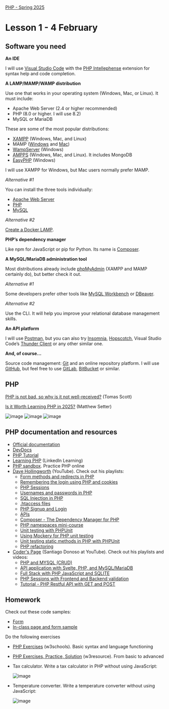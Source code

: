 [PHP - Spring 2025](https://github.com/arturomorarioja-kea/WD_PHP_F25/blob/main/README.md)

# Lesson 1 - 4 February

## Software you need
**An IDE**

I will use [Visual Studio Code](https://code.visualstudio.com/) with the [PHP Intellephense](https://intelephense.com/) extension for syntax help and code completion.

**A LAMP/MAMP/WAMP distribution**

Use one that works in your operating system (Windows, Mac, or Linux). It must include:
- Apache Web Server (2.4 or higher recommended)
- PHP (8.0 or higher. I will use 8.2)
- MySQL or MariaDB

These are some of the most popular distributions:
- [XAMPP](https://www.apachefriends.org/) (Windows, Mac, and Linux)
- MAMP ([Windows](https://www.mamp.info/en/windows/) and [Mac](https://www.mamp.info/en/mac/))
- [WampServer](https://www.wampserver.com/en/) (Windows)
- [AMPPS](https://ampps.com/) (Windows, Mac, and Linux). It includes MongoDB
- [EasyPHP](https://www.easyphp.org/index.php) (Windows)

I will use XAMPP for Windows, but Mac users normally prefer MAMP. 

*Alternative #1*

You can install the three tools individually:
- [Apache Web Server](https://httpd.apache.org/download.cgi)
- [PHP](https://www.php.net/downloads.php)
- [MySQL](https://www.mysql.com/downloads/)

*Alternative #2*

[Create a Docker LAMP](https://quileswest.medium.com/creating-a-docker-lamp-linux-apache-php-mysql-stack-111ad3fb9d56).

**PHP’s dependency manager**

Like npm for JavaScript or pip for Python. Its name is [Composer](https://getcomposer.org/).

**A MySQL/MariaDB administration tool**

Most distributions already include [phpMyAdmin](https://www.phpmyadmin.net/) (XAMPP and MAMP certainly do), but better check it out.

*Alternative #1*

Some developers prefer other tools like [MySQL Workbench](https://www.mysql.com/products/workbench/) or [DBeaver](https://dbeaver.io/).

*Alternative #2*

Use the CLI. It will help you improve your relational database management skills.

**An API platform**

I will use [Postman](https://www.postman.com/), but you can also try [Insomnia](https://insomnia.rest/), [Hopscotch](https://hoppscotch.io/), Visual Studio Code’s [Thunder Client](https://www.thunderclient.com/) or any other similar one.

**And, of course…**

Source code management: [Git](https://git-scm.com/) and an online repository platform. I will use [GitHub](https://github.com/), but feel free to use [GitLab](https://about.gitlab.com/), [BitBucket](https://bitbucket.org/product/) or similar.

## PHP
[PHP is not bad, so why is it not well-received?](https://dev.to/tomastomas/php-is-not-bad-so-why-is-it-not-well-received-293f) (Tomas Scott)

[Is it Worth Learning PHP in 2025?](https://matthewsetter.com/worth-learning-php-in-2025/) (Matthew Setter)

![image](https://github.com/user-attachments/assets/69798b71-776a-456d-aa1f-c5de76c9c39f)
![image](https://github.com/user-attachments/assets/cc19ff7c-07aa-4db8-aefd-8ad4682ce9fc)
![image](https://github.com/user-attachments/assets/9ac5886a-d25f-4008-89c4-2ad16d642761)

## PHP documentation and resources
- [Official documentation](https://www.php.net/docs.php)
- [DevDocs](https://devdocs.io/php/)
- [PHP Tutorial](https://www.phptutorial.net/)
- [Learning PHP](https://www.linkedin.com/learning/learning-php-4) (LinkedIn Learning)
- [PHP sandbox](https://onlinephp.io/). Practice PHP online
- [Dave Hollingworth](https://www.youtube.com/@dave-hollingworth) (YouTube). Check out his playlists:
  - [Form methods and redirects in PHP](https://www.youtube.com/watch?v=OwmKRznMaO0&list=PLFbnPuoQkKse76mGLlO0kquZxK0ZDtgur)
  - [Remembering the login using PHP and cookies](https://www.youtube.com/watch?v=USa2hyN8o08&list=PLFbnPuoQkKsfiXW0DzFkSP_G_yn6FxX2R)
  - [PHP Sessions](https://www.youtube.com/watch?v=DgeOavl-jWs&list=PLFbnPuoQkKsdZlbASVzsfEFBlwq5yKd0T)
  - [Usernames and passwords in PHP](https://www.youtube.com/watch?v=AI9HeBPCZPc&list=PLFbnPuoQkKse9tCEnzASUPLqv43xn1oTf)
  - [SQL Injection in PHP](https://www.youtube.com/watch?v=R6Kgda_Vj6A&list=PLFbnPuoQkKscEaEk6fcfkmMSmIfk5Ad8B)
  - [.htaccess files](https://www.youtube.com/watch?v=0Vz2cUHBDPA&list=PLFbnPuoQkKscpCXhdjHtOo30P0Zh9xyPw)
  - [PHP Signup and Login](https://www.youtube.com/watch?v=5L9UhOnuos0&list=PLFbnPuoQkKsecy8YatFtdcQ2epiakgbrd)
  - [APIs](https://www.youtube.com/watch?v=pXLSYqvmYm0&list=PLFbnPuoQkKsdvZW_zLex4O0tHa_NSKnbI)
  - [Composer - The Dependency Manager for PHP](https://www.youtube.com/watch?v=E8omrqGJWSw&list=PLFbnPuoQkKsenHCSgJMvEPAebXHVqQIWL)
  - [PHP namespaces mini-course](https://www.youtube.com/watch?v=lNaWD7kRBC8&list=PLFbnPuoQkKscQ4dD0jLXPReGlL4Iv3lnC)
  - [Unit testing with PHPUnit](https://www.youtube.com/watch?v=NSkBAuRFtCY&list=PLFbnPuoQkKse0IoTKG8MZmjeu98DULDCe)
  - [Using Mockery for PHP unit testing](https://www.youtube.com/watch?v=WCSzUyOPhuw&list=PLFbnPuoQkKsdNgBl1Om5B5AgF8GlGIpeL)
  - [Unit testing static methods in PHP with PHPUnit](https://www.youtube.com/watch?v=Q1AFYPQkOxQ&list=PLFbnPuoQkKscBppO4EGTNI5BsRJOmg2ap)
  - [PHP refactoring](https://www.youtube.com/watch?v=xQRMHGy4xCM&list=PLFbnPuoQkKsdsWTPje08r76nMbvLLmDZb)
- [Coder's Page](https://www.youtube.com/@CodersPage) (Santiago Donoso at YouTube). Check out his playlists and videos:
  - [PHP and MYSQL (CRUD)](https://www.youtube.com/watch?v=PFXdhYojopY&list=PLh7PNLbTepP_PxpoPlQ913nAw_V7S7Mig)
  - [API application with Svelte, PHP, and MySQL/MariaDB](https://www.youtube.com/watch?v=KwcggzLLclo&list=PLh7PNLbTepP94NqlzNvEQGUlxu8dZXN8U)
  - [Full Stack with PHP JavaScript and SQLITE](https://www.youtube.com/watch?v=_OgwBBqqdWQ&list=PLh7PNLbTepP8CEXzkbQjOm0HLibI5g2T8)
  - [PHP Sessions with Frontend and Backend validation](https://www.youtube.com/watch?v=l1APsPMjGQA)
  - [Tutorial - PHP Restful API with GET and POST](https://www.youtube.com/watch?v=pKgiTYDOsoc)

## Homework
Check out these code samples:
- [Form](https://github.com/arturomorarioja/php_form)
- [In-class page and form sample](https://github.com/arturomorarioja/php2025_class_sample)

Do the following exercises
- [PHP Exercises](https://www.w3schools.com/php/php_exercises.asp) (w3schools). Basic syntax and language functioning
- [PHP Exercises, Practice, Solution](https://www.w3resource.com/php-exercises/) (w3resource). From basic to advanced
- Tax calculator. Write a tax calculator in PHP without using JavaScript:

  ![image](https://github.com/user-attachments/assets/d28cd0db-6589-410a-8267-adb1d04af8e6)
- Temperature converter. Write a temperature converter without using JavaScript:

  ![image](https://github.com/user-attachments/assets/5fe9fa39-38c2-49a0-a19e-7ff3fac19952)
